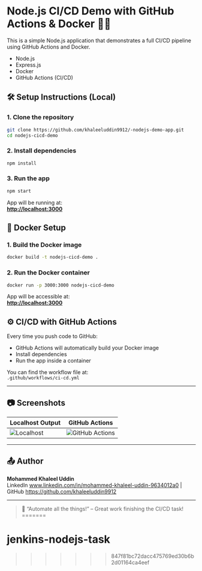 

# Node.js CI/CD Demo with GitHub Actions & Docker 🐳🚀

This is a simple Node.js application that demonstrates a full CI/CD pipeline using GitHub Actions and Docker.

- Node.js
- Express.js
- Docker
- GitHub Actions (CI/CD)

## 🛠️ Setup Instructions (Local)

### 1. Clone the repository

```bash
git clone https://github.com/khaleeluddin9912/-nodejs-demo-app.git
cd nodejs-cicd-demo
```

### 2. Install dependencies

```bash
npm install
```

### 3. Run the app

```bash
npm start
```

App will be running at:  
**[http://localhost:3000](http://localhost:3000)**

## 🐳 Docker Setup

### 1. Build the Docker image

```bash
docker build -t nodejs-cicd-demo .
```

### 2. Run the Docker container

```bash
docker run -p 3000:3000 nodejs-cicd-demo
```

App will be accessible at:  
**[http://localhost:3000](http://localhost:3000)**

## ⚙️ CI/CD with GitHub Actions

Every time you push code to GitHub:
- GitHub Actions will automatically build your Docker image
- Install dependencies
- Run the app inside a container

You can find the workflow file at:  
`.github/workflows/ci-cd.yml`

---

## 📷 Screenshots

| Localhost Output | GitHub Actions |
|------------------|----------------|
| ![Localhost](./screenshots/localhost.png) | ![GitHub Actions](./screenshots/github-actions.png) |

---

## 📤 Author

**Mohammed Khaleel Uddin**  
LinkedIn www.linkedin.com/in/mohammed-khaleel-uddin-9634012a0 | GitHub https://github.com/khaleeluddin9912

---

> 🚀 “Automate all the things!” – Great work finishing the CI/CD task!
=======
# jenkins-nodejs-task
>>>>>>> 847f81bc72dacc475769ed30b6b2d01164ca4eef
